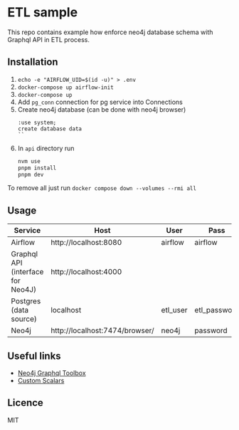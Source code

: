 # ETL sample

This repo contains example how enforce neo4j database schema with Graphql API in ETL process.

## Installation

1. `echo -e "AIRFLOW_UID=$(id -u)" > .env`
2. `docker-compose up airflow-init`
3. `docker-compose up`
4. Add `pg_conn` connection for pg service into Connections
5. Create neo4j database (can be done with neo4j browser)
   ```cypher
   :use system;
   create database data
   ``
7. In `api` directory run
   ```bash 
   nvm use
   pnpm install
   pnpm dev
   ```

To remove all just run
`docker compose down --volumes --rmi all`

## Usage

| Service                           | Host                           | User     | Pass         | Database |
|-----------------------------------|--------------------------------|----------|--------------|----------|
| Airflow                           | http://localhost:8080          | airflow  | airflow      |          |
| Graphql API (interface for Neo4J) | http://localhost:4000          |          |              |          |
| Postgres (data source)            | localhost                      | etl_user | etl_password | data     |
| Neo4j                             | http://localhost:7474/browser/ | neo4j    | password     | data     |

## Useful links

* [Neo4j Graphql Toolbox](https://graphql-toolbox.neo4j.io/)
* [Custom Scalars](https://neo4j.com/docs/graphql/current/type-definitions/types/)

## Licence

MIT
